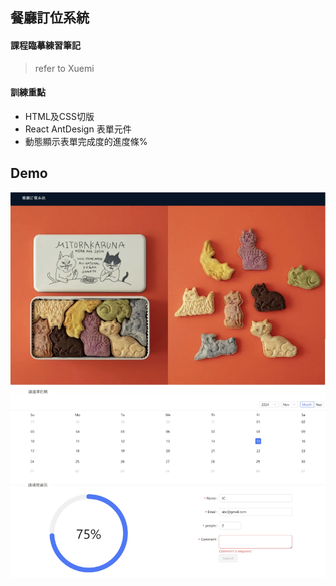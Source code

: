 ## 餐廳訂位系統

#### 課程臨摹練習筆記
> refer to Xuemi

#### 訓練重點
  - HTML及CSS切版
  - React AntDesign 表單元件
  - 動態顯示表單完成度的進度條%

## Demo
![demo](demo.jpg)